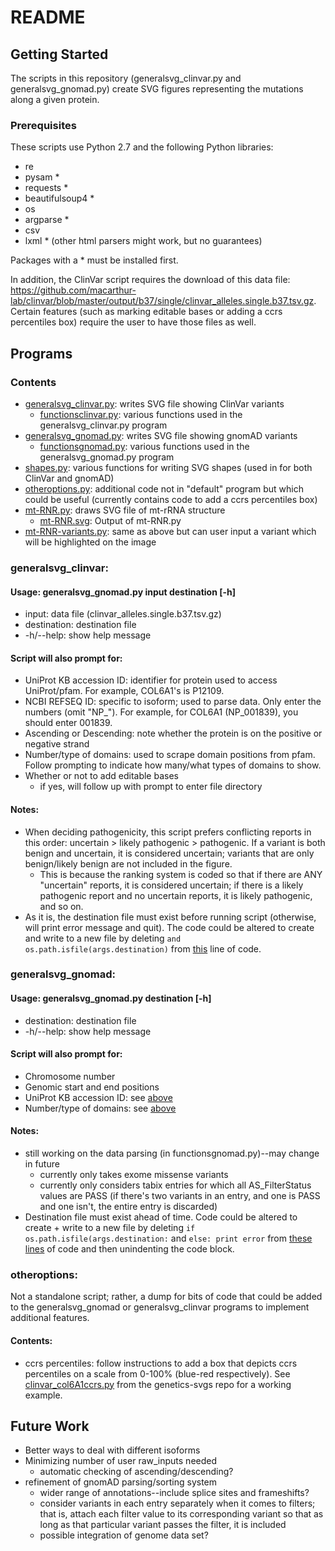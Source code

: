 # README

## Getting Started
The scripts in this repository (generalsvg_clinvar.py and generalsvg_gnomad.py) create SVG figures representing the mutations along a given protein.

### Prerequisites
These scripts use Python 2.7 and the following Python libraries:
- re
- pysam *
- requests *
- beautifulsoup4 *
- os 
- argparse *
- csv 
- lxml * (other html parsers might work, but no guarantees)

Packages with a * must be installed first.

In addition, the ClinVar script requires the download of this data file: https://github.com/macarthur-lab/clinvar/blob/master/output/b37/single/clinvar_alleles.single.b37.tsv.gz.  Certain features (such as marking editable bases or adding a ccrs percentiles box) require the user to have those files as well.

## Programs
### Contents
- [generalsvg_clinvar.py](generalsvg_clinvar.py): writes SVG file showing ClinVar variants
  - [functionsclinvar.py](functionsclinvar.py): various functions used in the generalsvg_clinvar.py program
- [generalsvg_gnomad.py](generalsvg_clinvar.py): writes SVG file showing gnomAD variants
  - [functionsgnomad.py](functionsgnomad.py): various functions used in the generalsvg_gnomad.py program
- [shapes.py](shapes.py): various functions for writing SVG shapes (used in for both ClinVar and gnomAD)
- [otheroptions.py](otheroptions.py): additional code not in "default" program but which could be useful (currently contains code to add a ccrs percentiles box)
- [mt-RNR.py](mt-RNR.py): draws SVG file of mt-rRNA structure
  - [mt-RNR.svg](mt-RNR.svg): Output of mt-RNR.py
- [mt-RNR-variants.py](mt-RNR-variants.py): same as above but can user input a variant which will be highlighted on the image
### generalsvg_clinvar:

#### Usage: generalsvg_gnomad.py input destination [-h]
- input: data file (clinvar_alleles.single.b37.tsv.gz)
- destination: destination file
- -h/--help: show help message

#### Script will also prompt for:
- UniProt KB accession ID: identifier for protein used to access UniProt/pfam.  For example, COL6A1's is P12109. 
- NCBI REFSEQ ID: specific to isoform; used to parse data.  Only enter the numbers (omit "NP_").  For example, for COL6A1 (NP_001839), you should enter 001839.
- Ascending or Descending: note whether the protein is on the positive or negative strand
- Number/type of domains: used to scrape domain positions from pfam.  Follow prompting to indicate how many/what types of domains to show.
- Whether or not to add editable bases
  - if yes, will follow up with prompt to enter file directory

#### Notes:
- When deciding pathogenicity, this script prefers conflicting reports in this order: uncertain > likely pathogenic > pathogenic.  If a variant is both benign and uncertain, it is considered uncertain; variants that are only benign/likely benign are not included in the figure.
  - This is because the ranking system is coded so that if there are ANY "uncertain" reports, it is considered uncertain; if there is a likely pathogenic report and no uncertain reports, it is likely pathogenic, and so on.
- As it is, the destination file must exist before running script (otherwise, will print error message and quit). The code could be altered to create and write to a new file by deleting `and os.path.isfile(args.destination)` from [this](https://github.com/xjenny2/genetics-svgs-final/blob/75bfab5b1b99c582cc2cf6f4714cd06bf0e926e5/generalsvg_clinvar.py#L13) line of code.

### generalsvg_gnomad:

#### Usage: generalsvg_gnomad.py destination [-h]
- destination: destination file
- -h/--help: show help message

#### Script will also prompt for:
- Chromosome number
- Genomic start and end positions
- UniProt KB accession ID: see [above](#script-will-also-prompt-for)
- Number/type of domains: see [above](#script-will-also-prompt-for)

#### Notes:
- still working on the data parsing (in functionsgnomad.py)--may change in future
  - currently only takes exome missense variants
  - currently only considers tabix entries for which all AS_FilterStatus values are PASS (if there's two variants in an entry, and one is PASS and one isn't, the entire entry is discarded)
- Destination file must exist ahead of time.  Code could be altered to create + write to a new file by deleting `if os.path.isfile(args.destination:` and `else: print error` from [these](https://github.com/xjenny2/genetics-svgs-final/blob/75bfab5b1b99c582cc2cf6f4714cd06bf0e926e5/generalsvg_gnomad.py#L13) [lines](https://github.com/xjenny2/genetics-svgs-final/blob/698da93c3bceda3f2280dd4ae8d22658e40080c0/generalsvg_gnomad.py#L226-#L227) of code and then unindenting the code block.


### otheroptions:
Not a standalone script; rather, a dump for bits of code that could be added to the generalsvg_gnomad or generalsvg_clinvar programs to implement additional features.  

#### Contents:
- ccrs percentiles: follow instructions to add a box that depicts ccrs percentiles on a scale from 0-100% (blue-red respectively).  See [clinvar_col6A1ccrs.py](https://github.com/xjenny2/genetics-svgs/blob/master/venv/clinvar6a1ccrs.py) from the genetics-svgs repo for a working example.

## Future Work
- Better ways to deal with different isoforms
- Minimizing number of user raw_inputs needed
  - automatic checking of ascending/descending?
- refinement of gnomAD parsing/sorting system
  - wider range of annotations--include splice sites and frameshifts?
  - consider variants in each entry separately when it comes to filters; that is, attach each filter value to its corresponding variant so that as long as that particular variant passes the filter, it is included
  - possible integration of genome data set?
